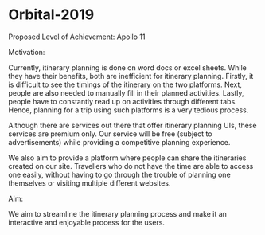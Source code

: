 # Orbital-2019

 Proposed Level of Achievement: Apollo 11

 Motivation:

 Currently, itinerary planning is done on word docs or excel sheets. While they have their benefits, both are inefficient for itinerary planning. Firstly, it is difficult to see the timings of the itinerary on the two platforms. Next, people are also needed to manually fill in their planned activities. Lastly, people have to constantly read up on activities through different tabs. Hence, planning for a trip using such platforms is a very tedious process. 
 
 Although there are services out there that offer itinerary planning UIs, these services are premium only. Our service will be free (subject to advertisements) while providing a competitive planning experience. 

 We also aim to provide a platform where people can share the itineraries created on our site. Travellers who do not have the time are able to access one easily, without having to go through the trouble of planning one themselves or visiting multiple different websites.

Aim:

We aim to streamline the itinerary planning process and make it an interactive and enjoyable process for the users.


